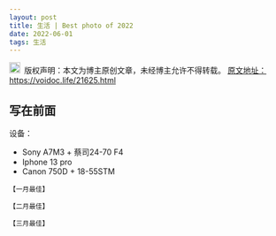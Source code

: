 ```yaml
---
layout: post
title: 生活 | Best photo of 2022
date: 2022-06-01
tags: 生活
---
```


<img src="/images/copyright.ico" alt="copyright" style="display:inline;margin-bottom: -5px;" width="20" height="20"> 版权声明：本文为博主原创文章，未经博主允许不得转载。
<a target="_blank" href="https://voidoc.life/21625.html">原文地址：https://voidoc.life/21625.html </a>


## 写在前面

设备：
- Sony A7M3 + 蔡司24-70 F4
- Iphone 13 pro
- Canon 750D + 18-55STM


`【一月最佳】` 


`【二月最佳】` 


`【三月最佳】` 











